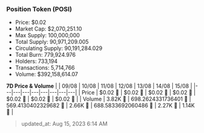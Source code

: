
  ### Position Token (POSI)
  - Price: $0.02
  - Market Cap: $2,070,251.10
  - Max Supply: 100,000,000
  - Total Supply: 90,971,209.005
  - Circulating Supply: 90,191,284.029
  - Total Burn: 779,924.976
  - Holders: 733,194
  - Transactions: 5,714,766
  - Volume: $392,158,614.07

  **7D Price & Volume**
  | | 09&#x2F;08 | 10&#x2F;08 | 11&#x2F;08 | 12&#x2F;08 | 13&#x2F;08 | 14&#x2F;08 | 15&#x2F;08 |
  |---|---|---|---|---|---|---|---|
  | Price | $0.02 🚀 | $0.02 🚀 | $0.02 🔻 | $0.02 🔻 | $0.02 🚀 | $0.02 🚀 | $0.02 🚀 |
  | Volume | 3.82K 🚀 | 698.2624331736401 🔻 | 569.4130402329682 🔻 | 2.66K 🚀 | 688.5833692060486 🔻 | 2.27K 🚀 | 1.14K 🔻 |

  > updated_at: Aug 15, 2023 6:14 AM

